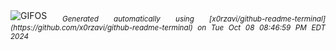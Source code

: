 <div align="justify">
<picture>
    <source media="(prefers-color-scheme: dark)" srcset="https://i.ibb.co/t22WsXx/output-gif.gif">
    <source media="(prefers-color-scheme: light)" srcset="https://i.ibb.co/t22WsXx/output-gif.gif">
    <img alt="GIFOS" src="https://i.ibb.co/t22WsXx/output-gif.gif">
</picture>
<sub><i>Generated automatically using [x0rzavi/github-readme-terminal](https://github.com/x0rzavi/github-readme-terminal) on Tue Oct 08 08:46:59 PM EDT 2024</i></sub>
</div>

<!--  -->